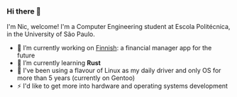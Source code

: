 ### Hi there 👋

I'm Nic, welcome!
I'm a Computer Engineering student at Escola Politécnica, in the University of São Paulo.

<!--
**nicolasauler/nicolasauler** is a ✨ _special_ ✨ repository because its `README.md` (this file) appears on your GitHub profile.

Here are some ideas to get you started:
- 👯 I’m looking to collaborate on ...
- 🤔 I’m looking for help with ...
- 💬 Ask me about ...
- 📫 How to reach me: ...
- 😄 Pronouns: ...
-->

- 🔭 I’m currently working on [Finnish](https://github.com/nicolasauler/finnish): a financial manager app for the future
- 🌱 I’m currently learning **Rust**
- 🐧 I've been using a flavour of Linux as my daily driver and only OS for more than 5 years (currently on Gentoo)
- ⚡ I'd like to get more into hardware and operating systems development

